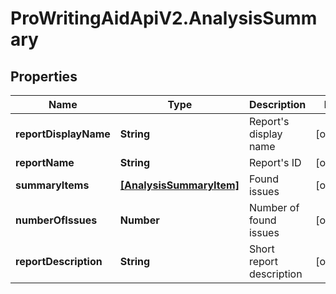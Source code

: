 # ProWritingAidApiV2.AnalysisSummary

## Properties
Name | Type | Description | Notes
------------ | ------------- | ------------- | -------------
**reportDisplayName** | **String** | Report&#39;s display name | [optional] 
**reportName** | **String** | Report&#39;s ID | [optional] 
**summaryItems** | [**[AnalysisSummaryItem]**](AnalysisSummaryItem.md) | Found issues | [optional] 
**numberOfIssues** | **Number** | Number of found issues | [optional] 
**reportDescription** | **String** | Short report description | [optional] 


